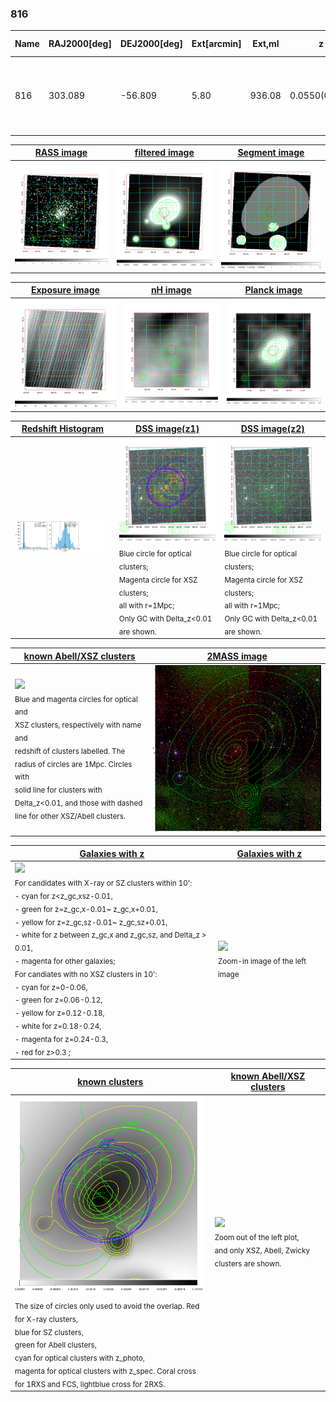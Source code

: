 <div STYLE="page-break-after: always;"></div>

### 816

|Name|RAJ2000[deg]|DEJ2000[deg] |Ext[arcmin]| Ext,ml | z | z_src| C|GC(XSZ,Delta_z<0.01)| GC(OPT,Delta_z<0.01)|GC| R_sig[arcmin] | R500[arcmin] | R500[Mpc]| CRsig[c/s] | CR500[c/s] |L500[1E44 erg/s]|F500[1E-12 erg/s/cm^2]| M500[1E14 Msun]|Tx[keV]|Cnt_sig|Beta|Rc[arcmin]|Comment|Alias|
|---|---|---|---|---|---|------|---|--------|---------|----------|---|---|---|---|---|---|---|---|---|---|---|---|---|---|
|816| 303.089| -56.809| 5.80| 936.08| 0.0550(0.005)| z1, z_xsz| B| B15, MCXC, PSZ2, Tar, XB| A, N| A, B15, MCXC, N, PSZ2, Tar, W, XB| 36.640| 19.637| 1.259| 3.296(0.209)| 3.062(0.195)| 4.128(0.101)| 57.295(1.397)| 5.99(0.07)| 6.57(0.05)| 598.1| 0.733(-0.026+0.029)| 7.601(-0.492+0.534)| -| k535|

|[RASS image](../image/816/816_img.pdf)|[filtered image](../image/816/816_fil.pdf)|[Segment image](../image/816/816_seg.pdf)|
|-------------------|--------------------|-------------------|
| <img src="../image/816/816_img.png" width="300">  | <img src="../image/816/816_fil.png" width="300">   | <img src="../image/816/816_seg.png" width="300">  |

|[Exposure image](../image/816/816_mex.pdf)| [nH image](../image/816/816_nh.pdf)| [Planck image](../image/816/816_p.pdf)|
|-------------------|--------------------|-------------------|
|<img src="../image/816/816_mex.png" width="300">   | <img src="../image/816/816_nh.png" width="300">    | <img src="../image/816/816_p.png" width="300"> |

|[Redshift Histogram](../image/816/816_zg.pdf) | [DSS image(z1)](../image/816/816_dss_z1.pdf)      |  [DSS image(z2)](../image/816/816_dss_z2.pdf)    |
|-------------------|--------------------|-------------------|
|<img src="../image/816/816_zg.png" width="300"> |<img src="../image/816/816_dss_z1.png" width="300"> <sub><br>Blue circle for optical clusters; <br>Magenta circle for XSZ clusters; <br>all with r=1Mpc; <br>Only GC with Delta_z<0.01 are shown. </sub>| <img src="../image/816/816_dss_z2.png" width="300"><sub><br>Blue circle for optical clusters; <br>Magenta circle for XSZ clusters; <br>all with r=1Mpc; <br>Only GC with Delta_z<0.01 are shown. </sub> |

|[known Abell/XSZ clusters](../image/816/816_m.pdf) | [2MASS image](../image/816/816_2mass.pdf)      |
|-------------------|-------------------|
|<img src=../image/816/816_m.png width="300"> <br><sub>Blue and magenta circles for optical and <br>XSZ clusters, respectively with name and <br>redshift of clusters labelled. The <br>radius of circles are 1Mpc. Circles with <br>solid line for clusters with <br>Delta_z<0.01, and those with dashed <br>line for other XSZ/Abell clusters.        </sub>|<img src="../image/816/816_2mass.png" width="300">  |

|[Galaxies with z](../image/816/816_opt_ned.pdf) |[Galaxies with z](../image/816/816_opt_ned_zoom.pdf) |
|-------------------|-------------------|
| <img src=../image/816/816_opt_ned.png width="300"> <br><sub> For candidates with X-ray or SZ clusters within 10': <br> - cyan for z<z_gc,xsz-0.01, <br> - green for z=z_gc,x-0.01~ z_gc,x+0.01, <br> - yellow for z=z_gc,sz-0.01~ z_gc,sz+0.01, <br> - white for z between z_gc,x and z_gc,sz, and Delta_z > 0.01, <br> - magenta for other galaxies; <br>For candiates with no XSZ clusters in 10': <br> - cyan for z=0-0.06, <br> - green for z=0.06-0.12, <br> - yellow for z=0.12-0.18, <br> - white for z=0.18-0.24, <br> - magenta for z=0.24-0.3, <br> - red for z>0.3 ;  </sub>|<img src=../image/816/816_opt_ned_zoom.png width="300">  <br><sub> Zoom-in image of the left image</sub>|

|[known clusters](../image/816/816_gc.pdf) |[known Abell/XSZ clusters](../image/816/816_gc_large.pdf) |
|-------------------|-------------------|
| <img src=../image/816/816_gc.png width="300"> <br><sub> The size of circles only used to avoid the overlap. Red for X-ray clusters, <br> blue for SZ clusters, <br> green for Abell clusters, <br> cyan for optical clusters with z_photo, <br> magenta for optical clusters with z_spec. Coral cross for 1RXS and FCS, lightblue cross for 2RXS. </sub>|<img src=../image/816/816_gc_large.png width="300"> <br><sub> Zoom out of the left plot, <br> and only XSZ, Abell, Zwicky clusters are shown. </sub> |



